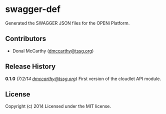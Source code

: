 # swagger-def

Generated the SWAGGER JSON files for the OPENi Platform.



## Contributors

* Donal McCarthy (dmccarthy@tssg.org)


## Release History
**0.1.0** *(7/2/14 dmccarthy@tssg.org)* First version of the cloudlet API module.


## License
Copyright (c) 2014
Licensed under the MIT license.

